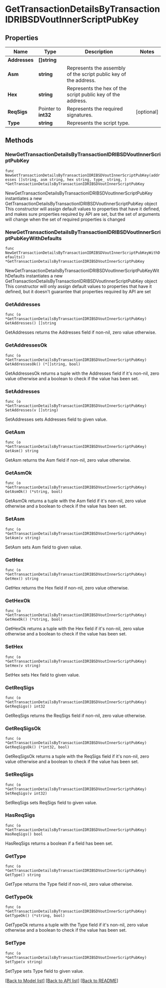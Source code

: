 # GetTransactionDetailsByTransactionIDRIBSDVoutInnerScriptPubKey

## Properties

Name | Type | Description | Notes
------------ | ------------- | ------------- | -------------
**Addresses** | **[]string** |  | 
**Asm** | **string** | Represents the assembly of the script public key of the address. | 
**Hex** | **string** | Represents the hex of the script public key of the address. | 
**ReqSigs** | Pointer to **int32** | Represents the required signatures. | [optional] 
**Type** | **string** | Represents the script type. | 

## Methods

### NewGetTransactionDetailsByTransactionIDRIBSDVoutInnerScriptPubKey

`func NewGetTransactionDetailsByTransactionIDRIBSDVoutInnerScriptPubKey(addresses []string, asm string, hex string, type_ string, ) *GetTransactionDetailsByTransactionIDRIBSDVoutInnerScriptPubKey`

NewGetTransactionDetailsByTransactionIDRIBSDVoutInnerScriptPubKey instantiates a new GetTransactionDetailsByTransactionIDRIBSDVoutInnerScriptPubKey object
This constructor will assign default values to properties that have it defined,
and makes sure properties required by API are set, but the set of arguments
will change when the set of required properties is changed

### NewGetTransactionDetailsByTransactionIDRIBSDVoutInnerScriptPubKeyWithDefaults

`func NewGetTransactionDetailsByTransactionIDRIBSDVoutInnerScriptPubKeyWithDefaults() *GetTransactionDetailsByTransactionIDRIBSDVoutInnerScriptPubKey`

NewGetTransactionDetailsByTransactionIDRIBSDVoutInnerScriptPubKeyWithDefaults instantiates a new GetTransactionDetailsByTransactionIDRIBSDVoutInnerScriptPubKey object
This constructor will only assign default values to properties that have it defined,
but it doesn't guarantee that properties required by API are set

### GetAddresses

`func (o *GetTransactionDetailsByTransactionIDRIBSDVoutInnerScriptPubKey) GetAddresses() []string`

GetAddresses returns the Addresses field if non-nil, zero value otherwise.

### GetAddressesOk

`func (o *GetTransactionDetailsByTransactionIDRIBSDVoutInnerScriptPubKey) GetAddressesOk() (*[]string, bool)`

GetAddressesOk returns a tuple with the Addresses field if it's non-nil, zero value otherwise
and a boolean to check if the value has been set.

### SetAddresses

`func (o *GetTransactionDetailsByTransactionIDRIBSDVoutInnerScriptPubKey) SetAddresses(v []string)`

SetAddresses sets Addresses field to given value.


### GetAsm

`func (o *GetTransactionDetailsByTransactionIDRIBSDVoutInnerScriptPubKey) GetAsm() string`

GetAsm returns the Asm field if non-nil, zero value otherwise.

### GetAsmOk

`func (o *GetTransactionDetailsByTransactionIDRIBSDVoutInnerScriptPubKey) GetAsmOk() (*string, bool)`

GetAsmOk returns a tuple with the Asm field if it's non-nil, zero value otherwise
and a boolean to check if the value has been set.

### SetAsm

`func (o *GetTransactionDetailsByTransactionIDRIBSDVoutInnerScriptPubKey) SetAsm(v string)`

SetAsm sets Asm field to given value.


### GetHex

`func (o *GetTransactionDetailsByTransactionIDRIBSDVoutInnerScriptPubKey) GetHex() string`

GetHex returns the Hex field if non-nil, zero value otherwise.

### GetHexOk

`func (o *GetTransactionDetailsByTransactionIDRIBSDVoutInnerScriptPubKey) GetHexOk() (*string, bool)`

GetHexOk returns a tuple with the Hex field if it's non-nil, zero value otherwise
and a boolean to check if the value has been set.

### SetHex

`func (o *GetTransactionDetailsByTransactionIDRIBSDVoutInnerScriptPubKey) SetHex(v string)`

SetHex sets Hex field to given value.


### GetReqSigs

`func (o *GetTransactionDetailsByTransactionIDRIBSDVoutInnerScriptPubKey) GetReqSigs() int32`

GetReqSigs returns the ReqSigs field if non-nil, zero value otherwise.

### GetReqSigsOk

`func (o *GetTransactionDetailsByTransactionIDRIBSDVoutInnerScriptPubKey) GetReqSigsOk() (*int32, bool)`

GetReqSigsOk returns a tuple with the ReqSigs field if it's non-nil, zero value otherwise
and a boolean to check if the value has been set.

### SetReqSigs

`func (o *GetTransactionDetailsByTransactionIDRIBSDVoutInnerScriptPubKey) SetReqSigs(v int32)`

SetReqSigs sets ReqSigs field to given value.

### HasReqSigs

`func (o *GetTransactionDetailsByTransactionIDRIBSDVoutInnerScriptPubKey) HasReqSigs() bool`

HasReqSigs returns a boolean if a field has been set.

### GetType

`func (o *GetTransactionDetailsByTransactionIDRIBSDVoutInnerScriptPubKey) GetType() string`

GetType returns the Type field if non-nil, zero value otherwise.

### GetTypeOk

`func (o *GetTransactionDetailsByTransactionIDRIBSDVoutInnerScriptPubKey) GetTypeOk() (*string, bool)`

GetTypeOk returns a tuple with the Type field if it's non-nil, zero value otherwise
and a boolean to check if the value has been set.

### SetType

`func (o *GetTransactionDetailsByTransactionIDRIBSDVoutInnerScriptPubKey) SetType(v string)`

SetType sets Type field to given value.



[[Back to Model list]](../README.md#documentation-for-models) [[Back to API list]](../README.md#documentation-for-api-endpoints) [[Back to README]](../README.md)


